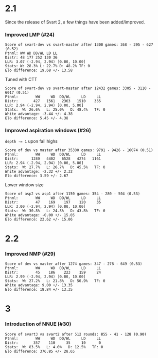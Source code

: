 # 2.1

Since the release of Svart 2, a few things have been added/improved.

### Improved LMP (#24)
```
Score of svart-dev vs svart-master after 1300 games: 368 - 295 - 627 (0.52)
Ptnml: WW WD DD/WL LD LL
Distr: 48 177 252 130 36
LLR: 3.07 (-2.94, 2.94) [0.00, 10.00]
Stats: W: 28.3% L: 22.7% D: 48.2% TF: 0
Elo difference: 19.68 +/- 13.58
```
Tuned with CTT
```
Score of svart-dev vs svart-master after 12432 games: 3305 - 3110 - 6017 (0.51)
Ptnml:        WW     WD  DD/WL     LD     LL
Distr:       427   1561   2363   1510    355
LLR: 2.94 (-2.94, 2.94) [0.00, 5.00]
Stats:  W: 26.6%   L: 25.0%   D: 48.4%   TF: 0
White advantage: -3.44 +/- 4.38
Elo difference: 5.45 +/- 4.38
```

### Improved aspiration windows (#26)
``depth -= 1`` upon fail highs
```
Score of dev vs master after 35300 games: 9791 - 9426 - 16074 (0.51)
Ptnml:        WW     WD  DD/WL     LD     LL
Distr:      1280   4402   6528   4274   1161
LLR: 2.94 (-2.94, 2.94) [0.00, 5.00]
Stats:  W: 27.7%   L: 26.7%   D: 45.5%   TF: 0
White advantage: -2.32 +/- 2.32
Elo difference: 3.59 +/- 2.67
```
Lower window size
```
Score of asp2 vs asp1 after 1150 games: 354 - 280 - 504 (0.53)
Ptnml:        WW     WD  DD/WL     LD     LL
Distr:        47    169    197    120     35
LLR: 3.00 (-2.94, 2.94) [0.00, 10.00]
Stats:  W: 30.8%   L: 24.3%   D: 43.8%   TF: 0
White advantage: -0.00 +/- 15.05
Elo difference: 22.62 +/- 15.06
```


# 2.2
### Improved NMP (#29)
```
Score of dev vs master after 1274 games: 347 - 278 - 649 (0.53)
Ptnml:        WW     WD  DD/WL     LD     LL
Distr:        45    186    223    159     24
LLR: 2.99 (-2.94, 2.94) [0.00, 10.00]
Stats:  W: 27.2%   L: 21.8%   D: 50.9%   TF: 0
White advantage: 9.00 +/- 13.35
Elo difference: 18.84 +/- 13.35
```


# 3
### Introduction of NNUE (#30)
```
Score of svart3 vs svart2 after 512 rounds: 855 - 41 - 128 (0.90)
Ptnml:        WW     WD  DD/WL     LD     LL
Distr:       357    110     35     10      0
Stats:  W: 83.5%   L: 4.0%   D: 12.5%   TF: 0
Elo difference: 376.85 +/- 28.65
```